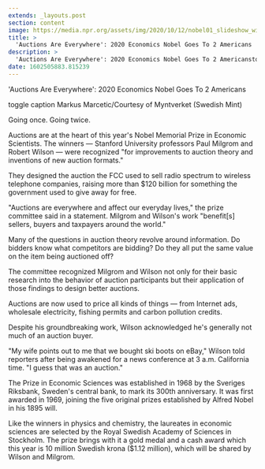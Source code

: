 ```yaml
--- 
extends: _layouts.post 
section: content 
image: https://media.npr.org/assets/img/2020/10/12/nobel01_slideshow_wide-dc8cf36c5332b3a03be3f2226328af02df591014.jpg?s=1400 
title: > 
  'Auctions Are Everywhere': 2020 Economics Nobel Goes To 2 Americans 
description: > 
  'Auctions Are Everywhere': 2020 Economics Nobel Goes To 2 Americanstoggle caption Markus Marcetic/Courtesy of Myntverket (Swedish Mint)Going once.Auctions are at the heart of this year's Nobel Memorial Prize in Economic Scientists.Despite his groundbreaking work, Wilson acknowledged he's generally not much of an auction buyer.The Prize in Economic Sciences was established in 1968 by the Sveriges Riksbank, Sweden's central bank, to mark its 300th anniversary.Like the winners in physics and chemistry, the laureates in economic sciences are selected by the Royal Swedish Academy of Sciences in Stockholm. 
date: 1602505883.815239 
--- 
```

'Auctions Are Everywhere': 2020 Economics Nobel Goes To 2 Americans

toggle caption Markus Marcetic/Courtesy of Myntverket (Swedish Mint)

Going once. Going twice.

Auctions are at the heart of this year's Nobel Memorial Prize in Economic Scientists. The winners — Stanford University professors Paul Milgrom and Robert Wilson — were recognized "for improvements to auction theory and inventions of new auction formats."

They designed the auction the FCC used to sell radio spectrum to wireless telephone companies, raising more than $120 billion for something the government used to give away for free.

"Auctions are everywhere and affect our everyday lives," the prize committee said in a statement. Milgrom and Wilson's work "benefit[s] sellers, buyers and taxpayers around the world."

Many of the questions in auction theory revolve around information. Do bidders know what competitors are bidding? Do they all put the same value on the item being auctioned off?

The committee recognized Milgrom and Wilson not only for their basic research into the behavior of auction participants but their application of those findings to design better auctions.

Auctions are now used to price all kinds of things — from Internet ads, wholesale electricity, fishing permits and carbon pollution credits.

Despite his groundbreaking work, Wilson acknowledged he's generally not much of an auction buyer.

"My wife points out to me that we bought ski boots on eBay," Wilson told reporters after being awakened for a news conference at 3 a.m. California time. "I guess that was an auction."

The Prize in Economic Sciences was established in 1968 by the Sveriges Riksbank, Sweden's central bank, to mark its 300th anniversary. It was first awarded in 1969, joining the five original prizes established by Alfred Nobel in his 1895 will.

Like the winners in physics and chemistry, the laureates in economic sciences are selected by the Royal Swedish Academy of Sciences in Stockholm. The prize brings with it a gold medal and a cash award which this year is 10 million Swedish krona ($1.12 million), which will be shared by Wilson and Milgrom.
